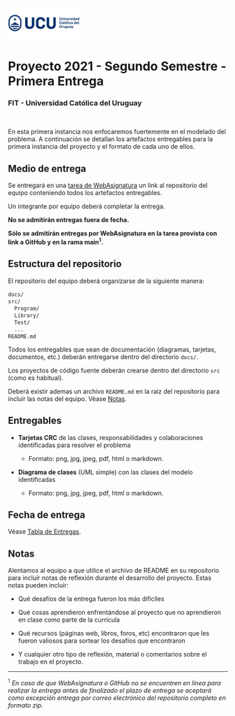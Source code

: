 ![UCU](https://github.com/ucudal/PII_Conceptos_De_POO/raw/master/Assets/logo-ucu.png)

# Proyecto 2021 - Segundo Semestre - Primera Entrega
### FIT - Universidad Católica del Uruguay

<br>

En esta primera instancia nos enfocaremos fuertemente en el modelado del problema. A continuación se detallan los artefactos entregables para la primera instancia del proyecto y el formato de cada uno de ellos.

## Medio de entrega

Se entregará en una [tarea de WebAsignatura](https://webasignatura.ucu.edu.uy/course/view.php?id=288&section=1) un link al repositorio del equipo conteniendo todos los artefactos entregables. 

Un integrante por equipo deberá completar la entrega.

**No se admitirán entregas fuera de fecha.**

**Sólo se admitirán entregas por WebAsignatura en la tarea provista con link a GitHub y en la rama main<sup>1</sup>.**

## Estructura del repositorio

El repositorio del equipo deberá organizarse de la siguiente manera:

```
docs/
src/
  Program/
  Library/
  Test/
  ...
README.md
```

Todos los entregables que sean de documentación (diagramas, tarjetas, documentos, etc.) deberán entregarse dentro del directorio `docs/`.

Los proyectos de código fuente deberán crearse dentro del directorio `src` (como es habitual).

Deberá existir ademas un archivo `README.md` en la raiz del repositorio para incluír las notas del equipo. Véase [Notas](#notas).

## Entregables

- **Tarjetas CRC** de las clases, responsabilidades y colaboraciones identificadas para resolver el problema
  - Formato: png, jpg, jpeg, pdf, html o markdown.

- **Diagrama de clases** (UML simple) con las clases del modelo identificadas
  - Formato: png, jpg, jpeg, pdf, html o markdown.


## Fecha de entrega

Véase [Tabla de Entregas](../Consigna/Consigna.md#entregas). 

## Notas

Alentamos al equipo a que utilice el archivo de README en su repositorio para incluír notas de reflexión durante el desarrollo del proyecto. Estas notas pueden incluír:

- Qué desafíos de la entrega fueron los más difíciles

- Qué cosas aprendieron enfrentándose al proyecto que no aprendieron en clase como parte de la currícula

- Qué recursos (páginas web, libros, foros, etc) encontraron que les fueron valiosos para sortear los desafíos que encontraron

- Y cualquier otro tipo de reflexión, material o comentarios sobre el trabajo en el proyecto.


****

<sup>1</sup> _En caso de que WebAsignatura o GitHub no se encuentren en línea para realizar la entrega antes de finalizado el plazo de entrega se aceptará como excepción entrega por correo electrónico del repositorio completo en formato zip_.
